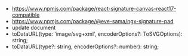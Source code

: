 - https://www.npmjs.com/package/react-signature-canvas-react17-compatible
- https://www.npmjs.com/package/@eve-sama/ngx-signature-pad
- update document
- toDataURL(type: 'image/svg+xml', encoderOptions?: ToSVGOptions): string;
- toDataURL(type?: string, encoderOptions?: number): string;

